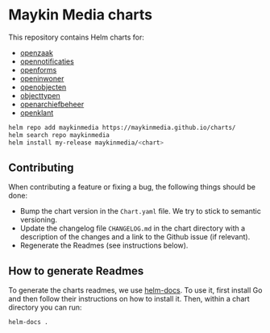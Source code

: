 # Maykin Media charts

This repository contains Helm charts for:

- [openzaak](./charts/openzaak/README.md)
- [opennotificaties](./charts/opennotificaties/README.md)
- [openforms](./charts/openforms/README.md)
- [openinwoner](./charts/openinwoner/README.md)
- [openobjecten](./charts/objecten/README.md)
- [objecttypen](./charts/objecttypen/README.md)
- [openarchiefbeheer](./charts/openarchiefbeheer/README.md)
- [openklant](./charts/openklant/README.md)


```bash
helm repo add maykinmedia https://maykinmedia.github.io/charts/
helm search repo maykinmedia
helm install my-release maykinmedia/<chart>
```

## Contributing

When contributing a feature or fixing a bug, the following things should be done:

* Bump the chart version in the `Chart.yaml` file. We try to stick to semantic versioning.
* Update the changelog file `CHANGELOG.md` in the chart directory with a description of the changes and a link to the Github issue (if relevant).
* Regenerate the Readmes (see instructions below).

## How to generate Readmes

To generate the charts readmes, we use [helm-docs](https://github.com/norwoodj/helm-docs).
To use it, first install Go and then follow their instructions on how to install it.
Then, within a chart directory you can run:

```bash 
helm-docs .
```
